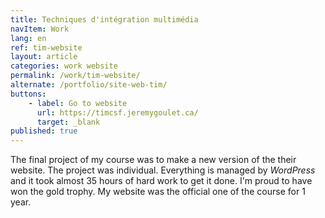 ```yaml
---
title: Techniques d'intégration multimédia
navItem: Work
lang: en
ref: tim-website
layout: article
categories: work website
permalink: /work/tim-website/
alternate: /portfolio/site-web-tim/
buttons:
    - label: Go to website
      url: https://timcsf.jeremygoulet.ca/
      target: _blank
published: true
---
```


The final project of my course was to make a new version of the their website. The project was individual. Everything is managed by _WordPress_ and it took almost 35 hours of hard work to get it done. I'm proud to have won the gold trophy. My website was the official one of the course for 1 year.

